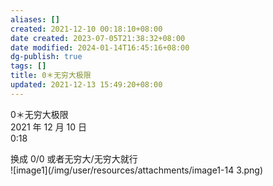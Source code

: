 ```yaml
---
aliases: []
created: 2021-12-10 00:18:10+08:00
date created: 2023-07-05T21:38:32+08:00
date modified: 2024-01-14T16:45:16+08:00
dg-publish: true
tags: []
title: 0＊无穷大极限
updated: 2021-12-13 15:49:20+08:00
---
```


0＊无穷大极限  
2021 年 12 月 10 日  
0:18

换成 0/0 或者无穷大/无穷大就行  
![image1](/img/user/resources/attachments/image1-14 3.png)